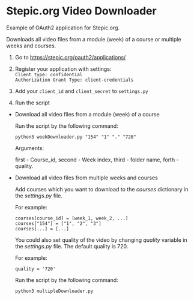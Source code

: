 # Stepic.org Video Downloader

Example of OAuth2 application for Stepic.org. 

Downloads all video files from a module (week) of a course or multiple weeks and courses.

1. Go to https://stepic.org/oauth2/applications/

2. Register your application with settings:  
`Client type: confidential`  
`Authorization Grant Type: client-credentials`

3. Add your `client_id` and `client_secret` to `settings.py`

4. Run the script

  * Download all video files from a module (week) of a course
  
    Run the script by the following command:
    
    ```
    python3 weekDownloader.py "154" "1" "." "720"
    ```
    
    Arguments:
    
    first - Course_id, second - Week index, third - folder name, forth - quality.

  * Download all video files from multiple weeks and courses
  
    Add courses which you want to download to the *courses* dictionary in the *settings.py* file.
    
    For example:
    
    ```
    courses[course_id] = [week_1, week_2, ...]
    courses["154"] = ["1", "2", "3"]
    courses[...] = [...]
    ```
    
    You could also set quality of the video by changing *quality* variable in the *settings.py* file.
    The default quality is 720.
    
    For example:
    ```
    quality = '720'
    ```
    
    Run the script by the following command:
    
    ```
    python3 multipleDownloader.py
    ```
